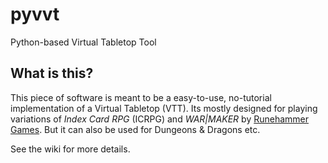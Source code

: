 # pyvvt
Python-based Virtual Tabletop Tool

## What is this?

This piece of software is meant to be a easy-to-use, no-tutorial implementation of a Virtual Tabletop (VTT). Its mostly designed for playing variations of _Index Card RPG_ (ICRPG) and _WAR|MAKER_ by [Runehammer Games](http://runehammer.online). But it can also be used for Dungeons & Dragons etc.

See the wiki for more details.
